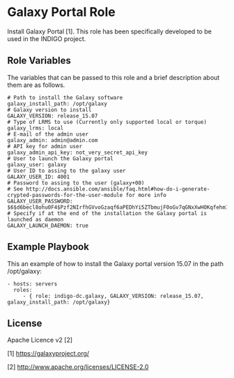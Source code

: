 Galaxy Portal Role 
==================

Install Galaxy Portal [1]. This role has been specifically developed to be used in the INDIGO project.

Role Variables
--------------

The variables that can be passed to this role and a brief description about them are as follows.

	# Path to install the Galaxy software
	galaxy_install_path: /opt/galaxy
	# Galaxy version to install
	GALAXY_VERSION: release_15.07
	# Type of LRMS to use (Currently only supported local or torque)
	galaxy_lrms: local
	# E-mail of the admin user
	galaxy_admin: admin@admin.com
	# API key for admin user
	galaxy_admin_api_key: not_very_secret_api_key
	# User to launch the Galaxy portal
	galaxy_user: galaxy
	# User ID to assing to the galaxy user
	GALAXY_USER_ID: 4001
	# Password to assing to the user (galaxy+00)
	# See http://docs.ansible.com/ansible/faq.html#how-do-i-generate-crypted-passwords-for-the-user-module for more info
	GALAXY_USER_PASSWORD: $6$d6becl8ohu0F4$Pzf2NIrfhGVvoGzaqf6aPEDhYi5ZTbmujF0oGv7qGNxXwHOKqfehm197YzEGZqJ4lwxDL5jWU6goqeaMHic3s0
	# Specify if at the end of the installation the Galaxy portal is launched as daemon
	GALAXY_LAUNCH_DAEMON: true

Example Playbook
----------------

This an example of how to install the Galaxy portal version 15.07 in the path /opt/galaxy:

    - hosts: servers
      roles:
         - { role: indigo-dc.galaxy, GALAXY_VERSION: release_15.07,  galaxy_install_path: /opt/galaxy}

License
-------

Apache Licence v2 [2]

[1] https://galaxyproject.org/

[2] http://www.apache.org/licenses/LICENSE-2.0
